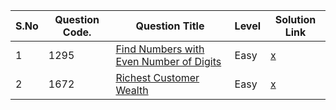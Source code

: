 S.No | Question Code. | Question Title | Level | Solution Link
---- | -------------- | -------------- | ----- | -------------
1 | 1295 | [Find Numbers with Even Number of Digits](https://leetcode.com/problems/find-numbers-with-even-number-of-digits/) | Easy | [x]()
2 | 1672 | [Richest Customer Wealth](https://leetcode.com/problems/richest-customer-wealth/) | Easy | [x]()
